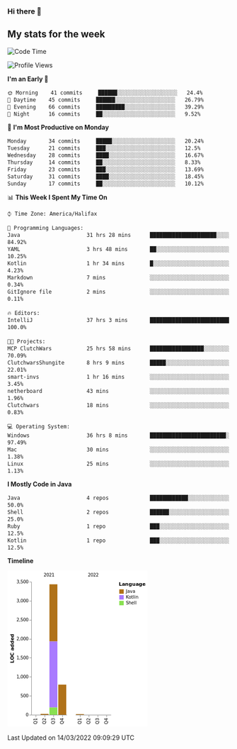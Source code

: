 ### Hi there 👋

## My stats for the week
<!--START_SECTION:waka-->
![Code Time](http://img.shields.io/badge/Code%20Time-69%20hrs%2036%20mins-blue)

![Profile Views](http://img.shields.io/badge/Profile%20Views-185-blue)

**I'm an Early 🐤** 

```text
🌞 Morning    41 commits     ██████░░░░░░░░░░░░░░░░░░░   24.4% 
🌆 Daytime    45 commits     ██████░░░░░░░░░░░░░░░░░░░   26.79% 
🌃 Evening    66 commits     █████████░░░░░░░░░░░░░░░░   39.29% 
🌙 Night      16 commits     ██░░░░░░░░░░░░░░░░░░░░░░░   9.52%

```
📅 **I'm Most Productive on Monday** 

```text
Monday       34 commits     █████░░░░░░░░░░░░░░░░░░░░   20.24% 
Tuesday      21 commits     ███░░░░░░░░░░░░░░░░░░░░░░   12.5% 
Wednesday    28 commits     ████░░░░░░░░░░░░░░░░░░░░░   16.67% 
Thursday     14 commits     ██░░░░░░░░░░░░░░░░░░░░░░░   8.33% 
Friday       23 commits     ███░░░░░░░░░░░░░░░░░░░░░░   13.69% 
Saturday     31 commits     ████░░░░░░░░░░░░░░░░░░░░░   18.45% 
Sunday       17 commits     ██░░░░░░░░░░░░░░░░░░░░░░░   10.12%

```


📊 **This Week I Spent My Time On** 

```text
⌚︎ Time Zone: America/Halifax

💬 Programming Languages: 
Java                     31 hrs 28 mins      █████████████████████░░░░   84.92% 
YAML                     3 hrs 48 mins       ██░░░░░░░░░░░░░░░░░░░░░░░   10.25% 
Kotlin                   1 hr 34 mins        █░░░░░░░░░░░░░░░░░░░░░░░░   4.23% 
Markdown                 7 mins              ░░░░░░░░░░░░░░░░░░░░░░░░░   0.34% 
GitIgnore file           2 mins              ░░░░░░░░░░░░░░░░░░░░░░░░░   0.11%

🔥 Editors: 
IntelliJ                 37 hrs 3 mins       █████████████████████████   100.0%

🐱‍💻 Projects: 
MCP ClutchWars           25 hrs 58 mins      █████████████████░░░░░░░░   70.09% 
ClutchwarsShungite       8 hrs 9 mins        █████░░░░░░░░░░░░░░░░░░░░   22.01% 
smart-invs               1 hr 16 mins        ░░░░░░░░░░░░░░░░░░░░░░░░░   3.45% 
netherboard              43 mins             ░░░░░░░░░░░░░░░░░░░░░░░░░   1.96% 
Clutchwars               18 mins             ░░░░░░░░░░░░░░░░░░░░░░░░░   0.83%

💻 Operating System: 
Windows                  36 hrs 8 mins       ████████████████████████░   97.49% 
Mac                      30 mins             ░░░░░░░░░░░░░░░░░░░░░░░░░   1.38% 
Linux                    25 mins             ░░░░░░░░░░░░░░░░░░░░░░░░░   1.13%

```

**I Mostly Code in Java** 

```text
Java                     4 repos             ████████████░░░░░░░░░░░░░   50.0% 
Shell                    2 repos             ██████░░░░░░░░░░░░░░░░░░░   25.0% 
Ruby                     1 repo              ███░░░░░░░░░░░░░░░░░░░░░░   12.5% 
Kotlin                   1 repo              ███░░░░░░░░░░░░░░░░░░░░░░   12.5%

```


**Timeline**

![Chart not found](https://raw.githubusercontent.com/lyndseyy/lyndseyy/main/charts/bar_graph.png) 


 Last Updated on 14/03/2022 09:09:29 UTC
<!--END_SECTION:waka-->